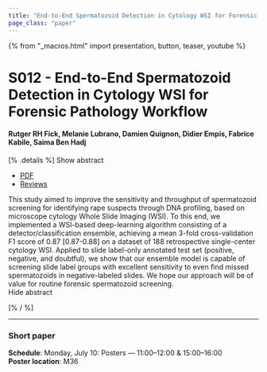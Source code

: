 ```yaml
---
title: "End-to-End Spermatozoid Detection in Cytology WSI for Forensic Pathology Workflow"
page_class: "paper"
---
```


{% from "_macros.html" import presentation, button, teaser, youtube %}

# S012 - End-to-End Spermatozoid Detection in Cytology WSI for Forensic Pathology Workflow

#### Rutger RH Fick, Melanie Lubrano, Damien Quignon, Didier Empis, Fabrice Kabile, Saima Ben Hadj


[% .details %]
<a class="toggle_visibility" data-selector=".abstract" data-level="3">Show abstract</a>
- <a href="https://openreview.net/pdf?id=xBfUkTq17h7">PDF</a>
- <a href="https://openreview.net/forum?id=xBfUkTq17h7">Reviews</a>

<p>
    <span class="abstract">
        This study aimed to improve the sensitivity and throughput of spermatozoid screening for identifying rape suspects through DNA profiling, based on microscope cytology Whole Slide Imaging (WSI). To this end, we implemented a WSI-based deep-learning algorithm consisting of a detector/classification ensemble, achieving a mean 3-fold cross-validation F1 score of 0.87 [0.87-0.88] on a dataset of 188 retrospective single-center cytology WSI. Applied to slide label-only annotated test set (positive, negative, and doubtful), we show that our ensemble model is capable of screening slide label groups with excellent sensitivity to even find missed spermatozoids in negative-labeled slides. We hope our approach will be of value for routine forensic spermatozoid screening.
        <br>
        <span class="actions"><a class="toggle_visibility" data-level="2">Hide abstract</a></span>
    </span>
</p>
[% / %]

---


### Short paper

**Schedule**: Monday, July 10: Posters — 11:00–12:00 & 15:00–16:00<br>
**Poster location**: M36


